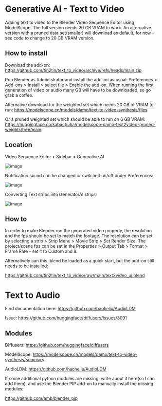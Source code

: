 # Generative AI - Text to Video
Adding text to video to the Blender Video Sequence Editor using ModelScope. The full version needs 20 GB VRAM to work. An alternative version with a pruned data set(smaller) will download as default, for now - see code to change to 20 GB VRAM version.

## How to install
Download the add-on: https://github.com/tin2tin/text_to_video/archive/refs/heads/main.zip

Run Blender as Administrator and install the add-on as usual: Preferences > Add-ons > Install > select file > Enable the add-on. When running the first generation of video or audio many GB will have to be downloaded, so go grab a coffee. 

Alternative download for the weighted set which needs 20 GB of VRAM to run:
https://modelscope.cn/models/damo/text-to-video-synthesis/files

Or a pruned weighted set which should be able to run on 6 GB VRAM:
https://huggingface.co/kabachuha/modelscope-damo-text2video-pruned-weights/tree/main

## Location

Video Sequence Editor > Sidebar > Generative AI

![image](https://user-images.githubusercontent.com/1322593/232339521-fa87dd3d-7e54-4a18-ad4a-1d6cc5c7398c.png)

Notification sound can be changed or switched on/off under Preferences:

![image](https://user-images.githubusercontent.com/1322593/232183893-b0d4a413-d11a-4fc8-965e-172d83ff60aa.png)

Converting Text strips into GeneratorAI strips:

![image](https://user-images.githubusercontent.com/1322593/232625894-6726d407-c802-4619-864a-0b8b7faeceff.png)

## How to
In order to make Blender run the generated video properly, the resolution and the fps should be set to match the footage. 
The resolution can be set by selecting a strip > Strip Menu > Movie Strip > Set Render Size.
The project/scene fps can be set in the Properties > Output Tab > Format > Frame Rate - set it to Custom and 8. 

Alternatively can this .blend be loaded as a quick start, but the add-on still needs to be installed:

https://github.com/tin2tin/text_to_video/raw/main/text2video_ui.blend

# Text to Audio

Find documentation here: https://github.com/haoheliu/AudioLDM

Issue: https://github.com/huggingface/diffusers/issues/3091

## Modules
Diffusers: https://github.com/huggingface/diffusers

ModelScope: https://modelscope.cn/models/damo/text-to-video-synthesis/summary

AudioLDM: https://github.com/haoheliu/AudioLDM

If some additional python modules are missing, write about it here(so I can add them), and use the Blender PIP add-on to manually install the missing modules:

https://github.com/amb/blender_pip







